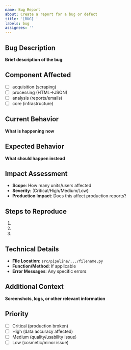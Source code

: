 ```yaml
---
name: Bug Report
about: Create a report for a bug or defect
title: '[BUG] '
labels: bug
assignees: ''
---
```


## Bug Description
**Brief description of the bug**

## Component Affected
- [ ] acquisition (scraping)
- [ ] processing (HTML→JSON)  
- [ ] analysis (reports/emails)
- [ ] core (infrastructure)

## Current Behavior
**What is happening now**

## Expected Behavior  
**What should happen instead**

## Impact Assessment
- **Scope**: How many units/users affected
- **Severity**: (Critical/High/Medium/Low)
- **Production Impact**: Does this affect production reports?

## Steps to Reproduce
1. 
2. 
3. 

## Technical Details
- **File Location**: `src/pipeline/.../filename.py`
- **Function/Method**: If applicable
- **Error Messages**: Any specific errors

## Additional Context
**Screenshots, logs, or other relevant information**

## Priority
- [ ] Critical (production broken)
- [ ] High (data accuracy affected)
- [ ] Medium (quality/usability issue)  
- [ ] Low (cosmetic/minor issue)